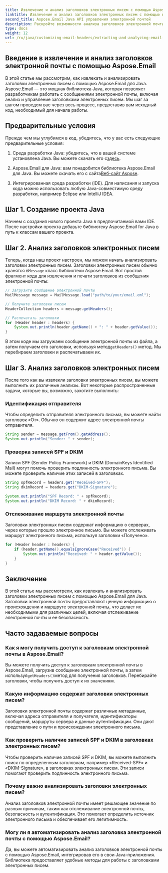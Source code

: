 ```yaml
---
title: Извлечение и анализ заголовков электронных писем с помощью Aspose.Email
linktitle: Извлечение и анализ заголовков электронных писем с помощью Aspose.Email
second_title: Aspose.Email Java API управления электронной почтой
description: Раскройте возможности анализа заголовков электронной почты с помощью Aspose.Email для Java. Узнайте, как извлекать и анализировать заголовки электронной почты для улучшения отслеживания электронной почты и обеспечения безопасности.
type: docs
weight: 12
url: /ru/java/customizing-email-headers/extracting-and-analyzing-email-headers/
---
```


## Введение в извлечение и анализ заголовков электронной почты с помощью Aspose.Email

В этой статье мы рассмотрим, как извлекать и анализировать заголовки электронных писем с помощью Aspose.Email для Java. Aspose.Email — это мощная библиотека Java, которая позволяет разработчикам работать с сообщениями электронной почты, включая анализ и управление заголовками электронных писем. Мы шаг за шагом проведем вас через весь процесс, предоставив вам исходный код, необходимый для начала работы.

## Предварительные условия

Прежде чем мы углубимся в код, убедитесь, что у вас есть следующие предварительные условия:

1.  Среда разработки Java: убедитесь, что в вашей системе установлена Java. Вы можете скачать его с[здесь](https://www.oracle.com/java/technologies/javase-downloads.html).

2.  Aspose.Email для Java: вам понадобится библиотека Aspose.Email для Java. Вы можете скачать его с сайта[Веб-сайт Aspose](https://releases.aspose.com/email/java/).

3. Интегрированная среда разработки (IDE). Для написания и запуска кода можно использовать любую Java-совместимую среду разработки, например Eclipse или IntelliJ IDEA.

## Шаг 1. Создание проекта Java

Начнем с создания нового проекта Java в предпочитаемой вами IDE. После настройки проекта добавьте библиотеку Aspose.Email for Java в путь к классам вашего проекта.

## Шаг 2. Анализ заголовков электронных писем

 Теперь, когда наш проект настроен, мы можем начать анализировать заголовки электронных писем. Заголовки электронных писем обычно хранятся в`Message` класс библиотеки Aspose.Email. Вот простой фрагмент кода для извлечения и печати заголовков из сообщения электронной почты:

```java
// Загрузите сообщение электронной почты
MailMessage message = MailMessage.load("path/to/your/email.eml");

// Получите заголовки писем
HeaderCollection headers = message.getHeaders();

// Распечатать заголовки
for (Header header : headers) {
    System.out.println(header.getName() + ": " + header.getValue());
}
```

 В этом коде мы загружаем сообщение электронной почты из файла, а затем получаем его заголовки, используя метод`getHeaders()` метод. Мы перебираем заголовки и распечатываем их.

## Шаг 3. Анализ заголовков электронных писем

После того как вы извлекли заголовки электронных писем, вы можете выполнить их различные анализы. Вот некоторые распространенные задачи, которые вы, возможно, захотите выполнить:

### Идентификация отправителя

Чтобы определить отправителя электронного письма, вы можете найти заголовок «От». Обычно он содержит адрес электронной почты отправителя.

```java
String sender = message.getFrom().getAddress();
System.out.println("Sender: " + sender);
```

### Проверка записей SPF и DKIM

Записи SPF (Sender Policy Framework) и DKIM (DomainKeys Identified Mail) могут помочь проверить подлинность электронного письма. Вы можете проверить наличие этих записей в заголовках.

```java
String spfRecord = headers.get("Received-SPF");
String dkimRecord = headers.get("DKIM-Signature");

System.out.println("SPF Record: " + spfRecord);
System.out.println("DKIM Record: " + dkimRecord);
```

### Отслеживание маршрута электронной почты

Заголовки электронных писем содержат информацию о серверах, через которые прошло электронное письмо. Вы можете отслеживать маршрут электронного письма, используя заголовки «Получено».

```java
for (Header header : headers) {
    if (header.getName().equalsIgnoreCase("Received")) {
        System.out.println("Received: " + header.getValue());
    }
}
```

## Заключение

В этой статье мы рассмотрели, как извлекать и анализировать заголовки электронных писем с помощью Aspose.Email для Java. Заголовки электронной почты предоставляют ценную информацию о происхождении и маршруте электронной почты, что делает их необходимыми для различных целей, включая отслеживание электронной почты и ее безопасность.

## Часто задаваемые вопросы

### Как я могу получить доступ к заголовкам электронной почты в Aspose.Email?

 Вы можете получить доступ к заголовкам электронной почты в Aspose.Email, загрузив сообщение электронной почты, а затем используя`getHeaders()`метод для получения заголовков. Перебирайте заголовки, чтобы получить доступ к их значениям.

### Какую информацию содержат заголовки электронных писем?

Заголовки электронной почты содержат различные метаданные, включая адреса отправителя и получателя, идентификаторы сообщений, маршруты сервера и данные аутентификации. Они дают представление о пути и происхождении электронного письма.

### Как проверить наличие записей SPF и DKIM в заголовках электронных писем?

Чтобы проверить наличие записей SPF и DKIM, вы можете выполнить поиск по определенным заголовкам, например «Received-SPF» и «DKIM-Signature», в заголовках электронных писем. Эти записи помогают проверить подлинность электронного письма.

### Почему важно анализировать заголовки электронных писем?

Анализ заголовков электронной почты имеет решающее значение по разным причинам, таким как отслеживание электронной почты, безопасность и аутентификация. Это помогает определить источник электронного письма и обеспечивает его легитимность.

### Могу ли я автоматизировать анализ заголовка электронной почты с помощью Aspose.Email?

Да, вы можете автоматизировать анализ заголовков электронной почты с помощью Aspose.Email, интегрировав его в свои Java-приложения. Библиотека предоставляет удобные методы для работы с заголовками электронных писем.